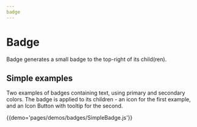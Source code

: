 ```yaml
---
badge
---
```


# Badge

Badge generates a small badge to the top-right of its child(ren).

## Simple examples

Two examples of badges containing text, using primary and secondary colors. The badge is applied to its children - an icon for the first example, and an Icon Button with tooltip for the second.

{{demo='pages/demos/badges/SimpleBadge.js'}}

